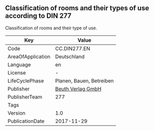 ## Classification of rooms and their types of use according to DIN 277
Classification of rooms and their type of use.

Key | Value |
--|--|
Code | CC.DIN277.EN |  
AreaOfApplication | Deutschland |  
Language | en |  
License | - |  
LifeCyclePhase | Planen, Bauen, Betreiben |  
Publisher | [Beuth Verlag GmbH](https://www.beuth.de/de) |  
PublisherTeam | 277 |  
Tags |  |  
Version | 1.0 |  
PublicationDate | 2017-11-29 |  
